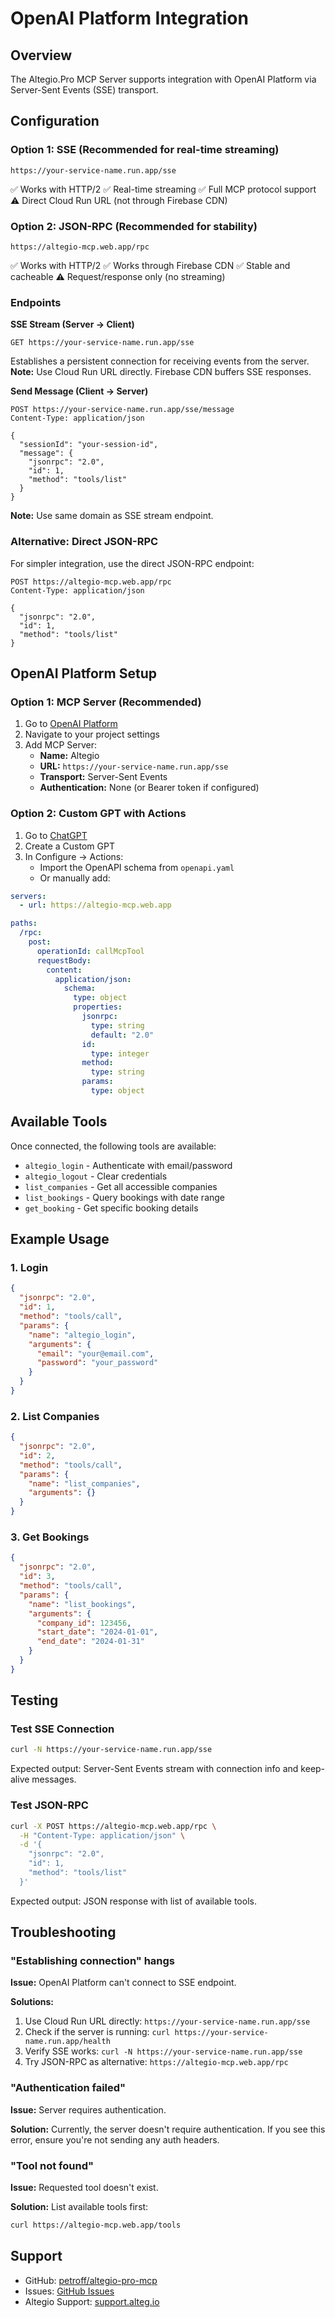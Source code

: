 # OpenAI Platform Integration

## Overview

The Altegio.Pro MCP Server supports integration with OpenAI Platform via Server-Sent Events (SSE) transport.

## Configuration

### Option 1: SSE (Recommended for real-time streaming)
```
https://your-service-name.run.app/sse
```
✅ Works with HTTP/2
✅ Real-time streaming
✅ Full MCP protocol support
⚠️ Direct Cloud Run URL (not through Firebase CDN)

### Option 2: JSON-RPC (Recommended for stability)
```
https://altegio-mcp.web.app/rpc
```
✅ Works with HTTP/2
✅ Works through Firebase CDN
✅ Stable and cacheable
⚠️ Request/response only (no streaming)

### Endpoints

**SSE Stream (Server → Client)**
```
GET https://your-service-name.run.app/sse
```
Establishes a persistent connection for receiving events from the server.
**Note:** Use Cloud Run URL directly. Firebase CDN buffers SSE responses.

**Send Message (Client → Server)**
```
POST https://your-service-name.run.app/sse/message
Content-Type: application/json

{
  "sessionId": "your-session-id",
  "message": {
    "jsonrpc": "2.0",
    "id": 1,
    "method": "tools/list"
  }
}
```
**Note:** Use same domain as SSE stream endpoint.

### Alternative: Direct JSON-RPC

For simpler integration, use the direct JSON-RPC endpoint:

```
POST https://altegio-mcp.web.app/rpc
Content-Type: application/json

{
  "jsonrpc": "2.0",
  "id": 1,
  "method": "tools/list"
}
```

## OpenAI Platform Setup

### Option 1: MCP Server (Recommended)

1. Go to [OpenAI Platform](https://platform.openai.com)
2. Navigate to your project settings
3. Add MCP Server:
   - **Name:** Altegio
   - **URL:** `https://your-service-name.run.app/sse`
   - **Transport:** Server-Sent Events
   - **Authentication:** None (or Bearer token if configured)

### Option 2: Custom GPT with Actions

1. Go to [ChatGPT](https://chat.openai.com/gpts/editor)
2. Create a Custom GPT
3. In Configure → Actions:
   - Import the OpenAPI schema from `openapi.yaml`
   - Or manually add:

```yaml
servers:
  - url: https://altegio-mcp.web.app

paths:
  /rpc:
    post:
      operationId: callMcpTool
      requestBody:
        content:
          application/json:
            schema:
              type: object
              properties:
                jsonrpc:
                  type: string
                  default: "2.0"
                id:
                  type: integer
                method:
                  type: string
                params:
                  type: object
```

## Available Tools

Once connected, the following tools are available:

- `altegio_login` - Authenticate with email/password
- `altegio_logout` - Clear credentials
- `list_companies` - Get all accessible companies
- `list_bookings` - Query bookings with date range
- `get_booking` - Get specific booking details

## Example Usage

### 1. Login
```json
{
  "jsonrpc": "2.0",
  "id": 1,
  "method": "tools/call",
  "params": {
    "name": "altegio_login",
    "arguments": {
      "email": "your@email.com",
      "password": "your_password"
    }
  }
}
```

### 2. List Companies
```json
{
  "jsonrpc": "2.0",
  "id": 2,
  "method": "tools/call",
  "params": {
    "name": "list_companies",
    "arguments": {}
  }
}
```

### 3. Get Bookings
```json
{
  "jsonrpc": "2.0",
  "id": 3,
  "method": "tools/call",
  "params": {
    "name": "list_bookings",
    "arguments": {
      "company_id": 123456,
      "start_date": "2024-01-01",
      "end_date": "2024-01-31"
    }
  }
}
```

## Testing

### Test SSE Connection
```bash
curl -N https://your-service-name.run.app/sse
```

Expected output: Server-Sent Events stream with connection info and keep-alive messages.

### Test JSON-RPC
```bash
curl -X POST https://altegio-mcp.web.app/rpc \
  -H "Content-Type: application/json" \
  -d '{
    "jsonrpc": "2.0",
    "id": 1,
    "method": "tools/list"
  }'
```

Expected output: JSON response with list of available tools.

## Troubleshooting

### "Establishing connection" hangs

**Issue:** OpenAI Platform can't connect to SSE endpoint.

**Solutions:**
1. Use Cloud Run URL directly: `https://your-service-name.run.app/sse`
2. Check if the server is running: `curl https://your-service-name.run.app/health`
3. Verify SSE works: `curl -N https://your-service-name.run.app/sse`
4. Try JSON-RPC as alternative: `https://altegio-mcp.web.app/rpc`

### "Authentication failed"

**Issue:** Server requires authentication.

**Solution:** Currently, the server doesn't require authentication. If you see this error, ensure you're not sending any auth headers.

### "Tool not found"

**Issue:** Requested tool doesn't exist.

**Solution:** List available tools first:
```bash
curl https://altegio-mcp.web.app/tools
```

## Support

- GitHub: [petroff/altegio-pro-mcp](https://github.com/petroff/altegio-pro-mcp)
- Issues: [GitHub Issues](https://github.com/petroff/altegio-pro-mcp/issues)
- Altegio Support: [support.alteg.io](https://support.alteg.io)
